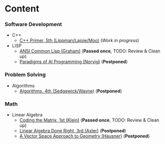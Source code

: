 # Content

### Software Development
* C++
  * [C++ Primer, 5th (Lippman/Lajoie/Moo)](software_development/c%2B%2B/c%2B%2B_primer_5th-lippman_etc) (*Work in progress*)
* LISP
  * [ANSI Common Lisp (Graham)](software_development/lisp/ansi_common_lisp-graham) (**Passed once**, TODO: Review & Clean up)
  * [Paradigms of AI Programming (Norvig)](software_development/lisp/paradigms_of_ai_programming-norvig) (**Postponed**)
### Problem Solving
* Algorithms
  * [Algorithms, 4th (Sedgewick/Wayne)](problem_solving/algorithms/algorithms_4th-sedgewick_wayne) (**Postponed**)
### Math
* Linear Algebra
  * [Coding the Matrix, 1st (Klein)](math/linear_algebra/coding_the_matrix-klein) (**Passed once**, TODO: Review & Clean up)
  * [Linear Algebra Done Right, 3rd (Axler)](math/linear_algebra/la_done_right_3rd-axler) (**Postponed**)
  * [А Vector Space Approach to Geometry (Hausner)](math/linear_algebra/a_vector_space_approach_to_geometry-hausner) (**Postponed**)
